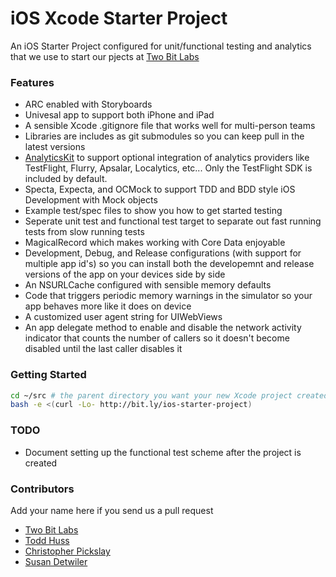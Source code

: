 # iOS Xcode Starter Project

An iOS Starter Project configured for unit/functional testing and analytics that we use to start our pjects at  [Two Bit Labs](http://twobitlabs.com)

### Features

* ARC enabled with Storyboards 
* Univesal app to support both iPhone and iPad
* A sensible Xcode .gitignore file that works well for multi-person teams
* Libraries are includes as git submodules so you can keep pull in the latest versions
* [AnalyticsKit](https://github.com/twobitlabs/AnalyticsKit) to support optional integration of analytics providers like TestFlight, Flurry, Apsalar, Localytics, etc... Only the TestFlight SDK is included by default.
* Specta, Expecta, and OCMock to support TDD and BDD style iOS Development with Mock objects
* Example test/spec files to show you how to get started testing
* Seperate unit test and functional test target to separate out fast running tests from slow running tests
* MagicalRecord which makes working with Core Data enjoyable
* Development, Debug, and Release configurations (with support for multiple app id's) so you can install both the developemnt and release versions of the app on your devices side by side
* An NSURLCache configured with sensible memory defaults
* Code that triggers periodic memory warnings in the simulator so your app behaves more like it does on device
* A customized user agent string for UIWebViews
* An app delegate method to enable and disable the network activity indicator that counts the number of callers so it doesn't become disabled until the last caller disables it

### Getting Started

```bash
cd ~/src # the parent directory you want your new Xcode project created in
bash -e <(curl -Lo- http://bit.ly/ios-starter-project)
```

### TODO

* Document setting up the functional test scheme after the project is created

### Contributors

Add your name here if you send us a pull request

* [Two Bit Labs](http://twobitlabs.com)
* [Todd Huss](http://twobitlabs.com)
* [Christopher Pickslay](http://twobitlabs.com)
* [Susan Detwiler](http://twobitlabs.com)

